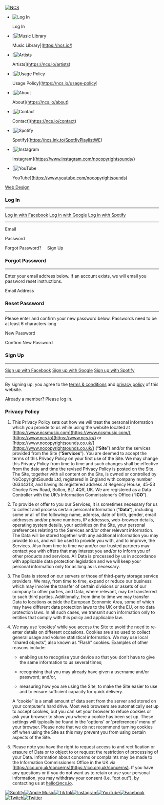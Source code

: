 [![NCS](/static/web/img/logo.png?_m=1597301782)](https://ncs.io/)

* ![Log In](/static/web/img/svg/sign-in.svg?_m=1597828013)
    
    Log In
    
* [![Music Library](/static/web/img/svg/music-alt.svg?_m=1597828013)
    
    Music Library](https://ncs.io/)
* [![Artists](/static/web/img/svg/user-friends.svg?_m=1597828013)
    
    Artists](https://ncs.io/artists)

* [![Usage Policy](/static/web/img/svg/file-alt.svg?_m=1597828013)
    
    Usage Policy](https://ncs.io/usage-policy)
* [![About](/static/web/img/svg/info-circle.svg?_m=1597828013)
    
    About](https://ncs.io/about)
* [![Contact](/static/web/img/svg/file-user.svg?_m=1597828013)
    
    Contact](https://ncs.io/contact)
* [![Spotify](https://ncsmusic.s3.eu-west-1.amazonaws.com/social-links/000/000/001/1691764744_1qszULdYbm_spotify.svg)
    
    Spotify](https://ncs.lnk.to/SpotfiyPlaylistWE)
* [![Instagram](https://ncsmusic.s3.eu-west-1.amazonaws.com/social-links/000/000/004/1691765545_zUsDyv3fjp_instagram.svg)
    
    Instagram](https://www.instagram.com/nocopyrightsounds/)
* [![YouTube](https://ncsmusic.s3.eu-west-1.amazonaws.com/social-links/000/000/005/1691765587_3jQGCufgfS_youtube.svg)
    
    YouTube](https://www.youtube.com/nocopyrightsounds)

[Web Design](https://www.netdreams.co.uk/)

### Log In

* * *

[Log in with Facebook](https://ncs.io/facebook/auth/login) [Log in with Google](https://ncs.io/google/auth/login) [Log in with Spotify](https://ncs.io/spotify/auth/login)

* * *

Email 

Password 

Forgot Password?     Sign Up  

### Forgot Password

* * *

Enter your email address below. If an account exists, we will email you password reset instructions.

Email Address 

 

### Reset Password

* * *

Please enter and confirm your new password below. Passwords need to be at least 6 characters long.

New Password 

Confirm New Password 

  

### Sign Up

* * *

[Sign up with Facebook](https://ncs.io/facebook/auth/register) [Sign up with Google](https://ncs.io/google/auth/register) [Sign up with Spotify](https://ncs.io/spotify/auth/register)

* * *

By signing up, you agree to the [terms & conditions](https://ncs.io/usage-policy/terms) and [privacy policy](https://ncs.io/privacy) of this website.

Already a member? Please log in.

### Privacy Policy

1. This Privacy Policy sets out how we will treat the personal information which you provide to us while using the website located at [https://www.ncsmusic.com](https://www.ncsmusic.com/), [https://www.ncs.io](https://www.ncs.io/) or [https://www.nocopyrightsounds.co.uk/](https://www.nocopyrightsounds.co.uk/) (“**Site**”) and/or the services provided from the Site (“**Services**”). You are deemed to accept the terms of this Privacy Policy on your first use of the Site. We may change this Privacy Policy from time to time and such changes shall be effective from the date and time the revised Privacy Policy is posted on the Site. The Site, together with all content on the Site, is owned or controlled by NoCopyrightSounds Ltd, registered in England with company number 06344313, and having its registered address at Regency House, 45-53 Chorley New Road, Bolton, BL1 4QR, UK. We are registered as a Data Controller with the UK’s Information Commissioner’s Office (“**ICO**”).
    
2. To provide or offer to you our Services, it is sometimes necessary for us to collect and process certain personal information (“**Data**”), including some or all of the following: name, address, date of birth, gender, email addresses and/or phone numbers, IP addresses, web-browser details, operating system details, your activities on the Site, your personal preferences relating to the Services and/or other relevant information. The Data will be stored together with any additional information you may provide to us, and will be used to provide you with, and to improve, the Services. Also from time to time we and/or our trusted partners may contact you with offers that may interest you and/or to inform you of other products and services. All Data is processed by us in accordance with applicable data protection legislation and we will keep your personal information only for as long as is necessary.
    
3. The Data is stored on our servers or those of third-party storage service providers. We may, from time to time, expand or reduce our business which may involve the transfer of certain divisions or assets of our company to other parties, and Data, where relevant, may be transferred to such third parties. Additionally, from time to time we may transfer Data to locations outside the European Economic Area, some of which may have different data protection laws to the UK or the EU, or no data protection laws. In all such cases, we transmit such information only to entities that comply with this policy and applicable law.
    
4. We may use ‘cookies’ while you access the Site to avoid the need to re-enter details on different occasions. Cookies are also used to collect general usage and volume statistical information. We may use local “shared objects”, also known as “Flash” cookies. Examples of other reasons include:
    
    * enabling us to recognise your device so that you don't have to give the same information to us several times;
        
    * recognising that you may already have given a username and/or password; and/or,
        
    * measuring how you are using the Site, to make the Site easier to use and to ensure sufficient capacity for quick delivery.
        
    
    A “cookie” is a small amount of data sent from the server and stored on your computer's hard drive. Most web browsers are automatically set up to accept cookies, but you can set your browser to refuse cookies or ask your browser to show you where a cookie has been set up. These settings will typically be found in the 'options' or 'preferences' menu of your browser. Please note that we do not recommend turning cookies off when using the Site as this may prevent you from using certain aspects of the Site.
    
5. Please note you have the right to request access to and rectification or erasure of Data or to object to or request the restriction of processing of your Data. Information about concerns or complaints may be made to the Information Commissioners Office in the UK via [https://ico.org.uk/concerns](https://ico.org.uk/concerns). If you have any questions or if you do not want us to retain or use your personal information, you may withdraw your consent (i.e. “opt out”), by contacting us at [hello@ncs.io](mailto:hello+website@ncs.io).
    

 [![Spotify](https://ncsmusic.s3.eu-west-1.amazonaws.com/social-links/000/000/001/1691764744_1qszULdYbm_spotify.svg)](https://ncs.lnk.to/SpotfiyPlaylistWE)[![Apple Music](https://ncsmusic.s3.eu-west-1.amazonaws.com/social-links/000/000/002/1691764937_EcEcxzZBRI_apple.svg)](https://music.apple.com/profile/nocopyrightsounds)[![TikTok](https://ncsmusic.s3.eu-west-1.amazonaws.com/social-links/000/000/003/1691765143_xnXb2p0CQX_tiktok.svg)](https://www.tiktok.com/@nocopyrightsounds)[![Instagram](https://ncsmusic.s3.eu-west-1.amazonaws.com/social-links/000/000/004/1691765545_zUsDyv3fjp_instagram.svg)](https://www.instagram.com/nocopyrightsounds/)[![YouTube](https://ncsmusic.s3.eu-west-1.amazonaws.com/social-links/000/000/005/1691765587_3jQGCufgfS_youtube.svg)](https://www.youtube.com/nocopyrightsounds)[![Facebook](https://ncsmusic.s3.eu-west-1.amazonaws.com/social-links/000/000/006/1691765622_pKK6BRISkJ_facebook-f.svg)](https://www.facebook.com/NoCopyrightSounds/)[![Twitch](https://ncsmusic.s3.eu-west-1.amazonaws.com/social-links/000/000/007/1691765635_uzzDlRGd99_twitch.svg)](https://www.twitch.tv/nocopyrightsounds)[![Twitter](https://ncsmusic.s3.eu-west-1.amazonaws.com/social-links/000/000/008/1691765647_KadoOr94t9_twitter.svg)](https://twitter.com/ncsounds)